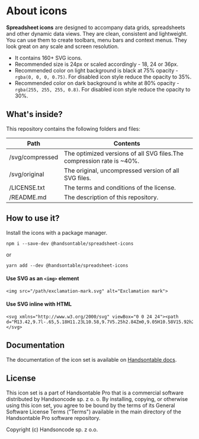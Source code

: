 # About icons

**Spreadsheet icons** are designed to accompany data grids, spreadsheets and other dynamic data views. They are clean, consistent and lightweight. You can use them to create toolbars, menu bars and context menus. They look great on any scale and screen resolution.

- It contains 160+ SVG icons. 
- Recommended size is 24px or scaled accordingly - 18, 24 or 36px.
- Recommended color on light background is black at 75% opacity - `rgba(0, 0, 0, 0.75)`. For disabled icon style reduce the opacity to 35%.
- Recommended color on dark background is white at 80% opacity - `rgba(255, 255, 255, 0.8)`. For disabled icon style reduce the opacity to 30%.

## What's inside?

This repository contains the following folders and files:

| Path               	| Contents                                                                      |
|--------------------	|------------------------------------------------------------------------------	|
| /svg/compressed    	| The optimized versions of all SVG files.The compression rate is ~40%.	|
| /svg/original      	| The original, uncompressed version of all SVG files.                          |
| /LICENSE.txt       	| The terms and conditions of the license.                                      |
| /README.md         	| The description of this repository.                                           |

## How to use it?

Install the icons with a package manager.

    npm i --save-dev @handsontable/spreadsheet-icons

or

    yarn add --dev @handsontable/spreadsheet-icons

#### Use SVG as an `<img>` element

```
<img src="/path/exclamation-mark.svg" alt="Exclamation mark">
```

#### Use SVG inline with HTML

```
<svg xmlns="http://www.w3.org/2000/svg" viewBox="0 0 24 24"><path d="M13.42,9.7l-.65,5.18H11.23L10.58,9.7V5.25h2.84Zm0,9.05H10.58V15.92h2.84Z"/></svg>
```

## Documentation

The documentation of the icon set is available on
[Handsontable docs](https://handsontable.com/docs/demo-spreadsheet-icons.html).

## License

This icon set is a part of Handsontable Pro that is a commercial software distributed by Handsoncode sp. z o. o.
By installing, copying, or otherwise using this icon set, you agree to be bound by the terms
of its General Software License Terms ("Terms") available in the main directory
of the Handsontable Pro software repository.

Copyright (c) Handsoncode sp. z o.o.
